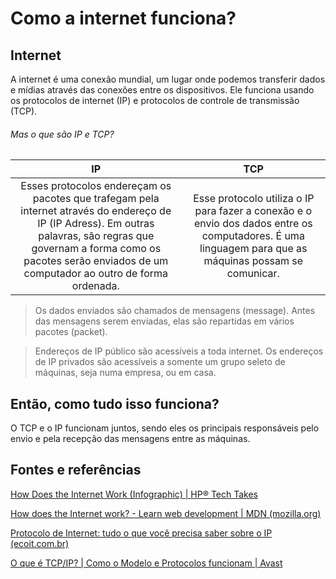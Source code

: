 # Como a internet funciona?

## Internet

A internet é uma conexão mundial, um lugar onde podemos transferir dados e mídias através das conexões entre os dispositivos. Ele funciona usando os protocolos de internet (IP) e protocolos de controle de transmissão (TCP).

###### Mas o que são IP e TCP?

|                              IP                              |                             TCP                              |
| :----------------------------------------------------------: | :----------------------------------------------------------: |
| Esses protocolos endereçam os pacotes que trafegam pela internet através do endereço de IP (IP Adress). Em outras palavras, são regras que governam a forma como os pacotes serão enviados de um computador ao outro de forma ordenada. | Esse protocolo utiliza o IP para fazer a conexão e o envio dos dados entre os computadores. É uma linguagem para que as máquinas possam se comunicar. |

> Os dados enviados são chamados de mensagens (message). Antes das mensagens serem enviadas, elas são repartidas em vários pacotes (packet). 

> Endereços de IP público são acessíveis a toda internet. Os endereços de IP privados são acessíveis a somente um grupo seleto de máquinas, seja numa empresa, ou em casa. 

## Então, como tudo isso funciona?

O TCP e o IP funcionam juntos, sendo eles os principais responsáveis pelo envio e pela recepção das mensagens entre as máquinas. 





## Fontes e referências

[How Does the Internet Work (Infographic) | HP® Tech Takes](https://www.hp.com/us-en/shop/tech-takes/how-does-the-internet-work)

[How does the Internet work? - Learn web development | MDN (mozilla.org)](https://developer.mozilla.org/en-US/docs/Learn/Common_questions/How_does_the_Internet_work)

[Protocolo de Internet: tudo o que você precisa saber sobre o IP (ecoit.com.br)](https://blog.ecoit.com.br/protocolo-de-internet/)

[O que é TCP/IP? | Como o Modelo e Protocolos funcionam | Avast](https://www.avast.com/pt-br/c-what-is-tcp-ip)

